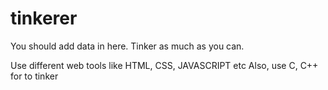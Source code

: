 # tinkerer

You should add data in here.
Tinker as much as you can.

Use different web tools like HTML, CSS, JAVASCRIPT etc
Also, use C, C++ for to tinker

